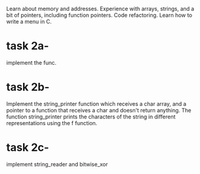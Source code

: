 Learn about memory and addresses.
Experience with arrays, strings, and a bit of pointers, including function pointers.
Code refactoring.
Learn how to write a menu in C.

# task 2a- 
implement the func.
# task 2b- 
Implement the string_printer function which receives a char array, 
and a pointer to a function that receives a char and doesn't return anything. 
The function string_printer prints the characters of the string in different representations using the f function.
# task 2c- 
implement string_reader and bitwise_xor
